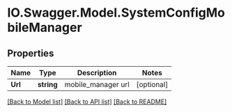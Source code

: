 # IO.Swagger.Model.SystemConfigMobileManager
## Properties

Name | Type | Description | Notes
------------ | ------------- | ------------- | -------------
**Url** | **string** | mobile_manager url | [optional] 

[[Back to Model list]](../README.md#documentation-for-models) [[Back to API list]](../README.md#documentation-for-api-endpoints) [[Back to README]](../README.md)


